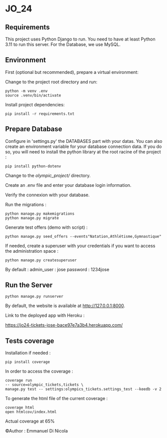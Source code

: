 # JO_24

## Requirements

This project uses Python Django to run.
You need to have at least Python 3.11 to run this server.
For the Database, we use MySQL.

## Environment

First (optional but recommended), prepare a virtual environment:

Change to the project root directory and run:
```
python -m venv .env
source .venv/bin/activate
```

Install project dependencies:
```
pip install -r requirements.txt
```

## Prepare Database

Configure in 'settings.py' the DATABASES part with your datas. 
You can also create an environment variable for your database connection data.
If you do so, you will need to install the python library at the root racine of the project :

```
pip install python-dotenv
```

Change to the _olympic_project/_ directory.

Create an .env file and enter your database login information.

Verify the connexion with your database.

Run the migrations :
```
python manage.py makemigrations
python manage.py migrate
```

Generate test offers (demo with script) :
```
python manage.py seed_offers --events"Natation,Athlétisme,Gymnastique"
```

If needed, create a superuser with your credentials if you want to access the administration space :
```
python manage.py createsuperuser
```

By default : 
    admin_user : jose
    password : 1234jose

## Run the Server

```
python manage.py runserver
```

By default, the website is available at http://127.0.0.1:8000.

Link to the deployed app with Heroku :

https://jo24-tickets-jose-bace97e7a3b4.herokuapp.com/

## Tests coverage

Installation if needed :

```
pip install coverage
```

In order to access the coverage : 

```
coverage run 
-- source=olympic_tickets,tickets \
manage.py test -- settings:olympics_tickets.settings_test --keedb -v 2
```

To generate the html file of the current coverage :
```
coverage html
open htmlcov/index.html
```
Actual coverage at 65%

©Author : Emmanuel Di Nicola